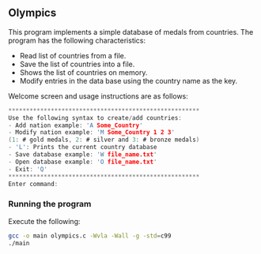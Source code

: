 <!-- olympics -->
## Olympics

This program implements a simple database of medals from countries. The program has the following characteristics:

* Read list of countries from a file.
* Save the list of countries into a file.
* Shows the list of countries on memory.
* Modify entries in the data base using the country name as the key.

Welcome screen and usage instructions are as follows:

```C
******************************************************
Use the following syntax to create/add countries:
- Add nation example: 'A Some_Country' 
- Modify nation example: 'M Some_Country 1 2 3' 
(1: # gold medals, 2: # silver and 3: # bronze medals)
- 'L': Prints the current country database
- Save database example: 'W file_name.txt' 
- Open database example: 'O file_name.txt' 
- Exit: 'Q' 
******************************************************
Enter command: 
```

### Running the program

Execute the following:
```bash
gcc -o main olympics.c -Wvla -Wall -g -std=c99 
./main
```
